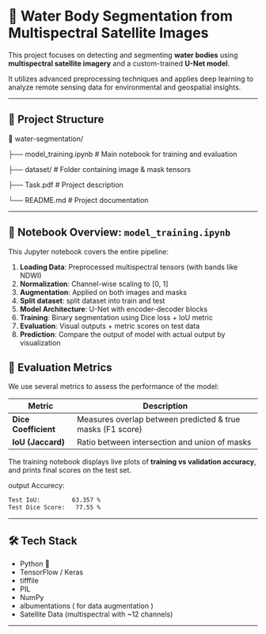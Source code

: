 # 🌊 Water Body Segmentation from Multispectral Satellite Images

This project focuses on detecting and segmenting **water bodies** using **multispectral satellite imagery** and a custom-trained **U-Net model**.

It utilizes advanced preprocessing techniques and applies deep learning to analyze remote sensing data for environmental and geospatial insights.

---

## 📂 Project Structure

📁 water-segmentation/

├── model_training.ipynb # Main notebook for training and evaluation

├── dataset/ # Folder containing image & mask tensors

├── Task.pdf # Project description

└── README.md # Project documentation


---

## 📓 Notebook Overview: `model_training.ipynb`

This Jupyter notebook covers the entire pipeline:

1. **Loading Data**: Preprocessed multispectral tensors (with bands like NDWI)
2. **Normalization**: Channel-wise scaling to [0, 1]
3. **Augmentation**: Applied on both images and masks
4. **Split dataset**: split dataset into train and test
5. **Model Architecture**: U-Net with encoder-decoder blocks
6. **Training**: Binary segmentation using Dice loss + IoU metric
7. **Evaluation**: Visual outputs + metric scores on test data
8. **Prediction**: Compare the output of model with actual output by visualization

## 🧪 Evaluation Metrics

We use several metrics to assess the performance of the model:

| Metric            | Description                                                  |
|-------------------|--------------------------------------------------------------|
| **Dice Coefficient** | Measures overlap between predicted & true masks (F1 score) |
| **IoU (Jaccard)**    | Ratio between intersection and union of masks              |

The training notebook displays live plots of **training vs validation accuracy**, and prints final scores on the test set.

output Accurecy:
```bash
Test IoU:         63.357 %
Test Dice Score:   77.55 %
```

---

## 🛠️ Tech Stack

- Python 🐍
- TensorFlow / Keras
- tifffile
- PIL
- NumPy
- albumentations ( for data augmentation )
- Satellite Data (multispectral with ~12 channels)

---

